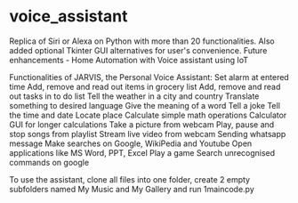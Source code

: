 # voice_assistant
Replica of Siri or Alexa on Python with more than 20 functionalities.
Also added optional Tkinter GUI alternatives for user's convenience. 
Future enhancements - Home Automation with Voice assistant using IoT

Functionalities of JARVIS, the Personal Voice Assistant:
Set alarm at entered time
Add, remove and read out items in grocery list
Add, remove and read out tasks in to do list
Tell the weather in a city and country
Translate something to desired language 
Give the meaning of a word 
Tell a joke
Tell the time and date
Locate place
Calculate simple math operations
Calculator GUI for longer calculations
Take a picture from webcam
Play, pause and stop songs from playlist
Stream live video from webcam
Sending whatsapp message
Make searches on Google, WikiPedia and Youtube
Open applications like MS Word, PPT, Excel
Play a game
Search unrecognised commands on google

To use the assistant, clone all files into one folder, create 2 empty subfolders named My Music and My Gallery and run 1maincode.py

